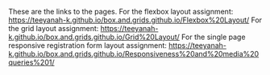 These are the links to the pages.
For the flexbox layout assignment:  https://teeyanah-k.github.io/box.and.grids.github.io/Flexbox%20Layout/
For the grid layout assignment: https://teeyanah-k.github.io/box.and.grids.github.io/Grid%20Layout/
For the single page responsive registration form layout assignment: https://teeyanah-k.github.io/box.and.grids.github.io/Responsiveness%20and%20media%20queries%201/
